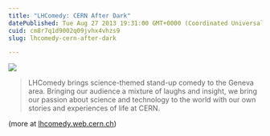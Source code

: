 ```yaml
---
title: "LHComedy: CERN After Dark"
datePublished: Tue Aug 27 2013 19:31:00 GMT+0000 (Coordinated Universal Time)
cuid: cm8r7q1d9002q09jvhx4vhzs9
slug: lhcomedy-cern-after-dark

---
```



![](https://cdn.hashnode.com/res/hashnode/image/upload/v1743071425963/368dcd8a-13d3-43b6-81ab-0394057d741c.jpeg)

> LHComedy brings science-themed stand-up comedy to the Geneva area. Bringing our audience a mixture of laughs and insight, we bring our passion about science and technology to the world with our own stories and experiences of life at CERN.

(more at [lhcomedy.web.cern.ch](http://lhcomedy.web.cern.ch/))